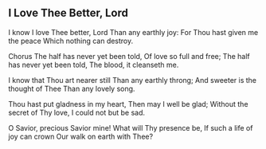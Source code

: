 ## I Love Thee Better, Lord

I know I love Thee better, Lord
Than any earthly joy:
For Thou hast given me the peace
Which nothing can destroy. 

Chorus
The half has never yet been told,
Of love so full and free;
The half has never yet been told,
The blood, it cleanseth me. 

I know that Thou art nearer still
Than any earthly throng;
And sweeter is the thought of Thee
Than any lovely song. 

Thou hast put gladness in my heart,
Then may I well be glad;
Without the secret of Thy love,
I could not but be sad.

O Savior, precious Savior mine!
What will Thy presence be,
If such a life of joy can crown
Our walk on earth with Thee?